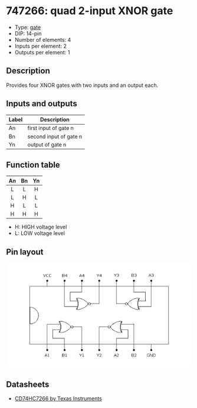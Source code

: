 # 747266: quad 2-input XNOR gate

- Type: [gate](gates.md)
- DIP: 14-pin
- Number of elements: 4
- Inputs per element: 2
- Outputs per element: 1

## Description

Provides four XNOR gates with two inputs and an output each.

## Inputs and outputs

| Label | Description            |
| ----- | ---------------------- |
| An    | first input of gate n  |
| Bn    | second input of gate n |
| Yn    | output of gate n       |

## Function table

| An  | Bn  | Yn  |
|:---:|:---:|:---:|
|  L  |  L  |  H  |
|  L  |  H  |  L  |
|  H  |  L  |  L  |
|  H  |  H  |  H  |

- H: HIGH voltage level
- L: LOW voltage level

## Pin layout

![](../dia/747266-dip.png)

## Datasheets

- [CD74HC7266 by Texas Instruments](http://www.ti.com/lit/gpn/cd74hc7266)

